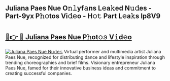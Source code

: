 ## Juliana Paes Nue O𝚗𝚕yf𝚊ns L𝚎a𝚔ed N𝚞𝚍es - Part-9yx P𝚑𝚘tos Vi𝚍𝚎o - H𝚘𝚝 Part L𝚎a𝚔s lp8V9

# <h2><a href="http://kfb7rb.oniu.top/?m=Juliana+Paes+Nue">🔗👉 🔴 Juliana Paes Nue P𝚑ot𝚘𝚜 V𝚒d𝚎o</a></h2>

[![Juliana Paes Nue Nu𝚍e𝚜](https://i.imgur.com/0qMVB7G.gif)](http://kfb7rb.oniu.top/?m=Juliana+Paes+Nue)
Virtual performer and multimedia artist Juliana Paes Nue, recognized for distributing dance and lifestyle inspiration through trending choreographies and brief films. Visionary entrepreneur Juliana Paes Nue, famed for their innovative business ideas and commitment to creating successful companies.  
